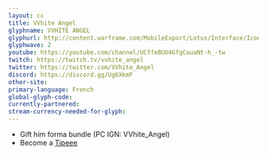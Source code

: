 ```yaml
---
layout: cc
title: VVhite Angel 
glyphname: VVHITE ANGEL
glyphurl: http://content.warframe.com/MobileExport/Lotus/Interface/Icons/Player/ContentCreators/VVhiteAngel.png
glyphwave: 2
youtube: https://youtube.com/channel/UCffeBUU4GfgCouaNt-h_-tw
twitch: https://twitch.tv/vvhite_angel
twitter: https://twitter.com/VVhite_Angel
discord: https://discord.gg/Ug6XkmF
other-site: 
primary-language: French
global-glyph-code: 
currently-partnered: 
stream-currency-needed-for-glyph: 
---
```

* Gift him forma bundle (PC IGN: VVhite_Angel)
* Become a [Tipeee](https://www.tipeee.com/vvhite-angel-warframe)
